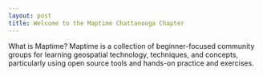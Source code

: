 ```yaml
---
layout: post
title: Welcome to the Maptime Chattanooga Chapter
---
```


What is Maptime? Maptime is a collection of beginner-focused community groups for learning geospatial technology, techniques, and concepts, particularly using open source tools and hands-on practice and exercises.

